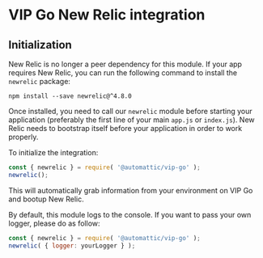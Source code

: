 # VIP Go New Relic integration

## Initialization
New Relic is no longer a peer dependency for this module. If your app requires New Relic, you can run the following command to install the `newrelic` package:

```
npm install --save newrelic@^4.8.0
```

Once installed, you need to call our `newrelic` module before starting your application (preferably the first line of your main `app.js` or `index.js`). New Relic needs to bootstrap itself before your application in order to work properly.

To initialize the integration:
``` js
const { newrelic } = require( '@automattic/vip-go' );
newrelic();
```

This will automatically grab information from your environment on VIP Go and bootup New Relic.

By default, this module logs to the console. If you want to pass your own logger, please do as follow:
``` js
const { newrelic } = require( '@automattic/vip-go' );
newrelic( { logger: yourLogger } );
```
